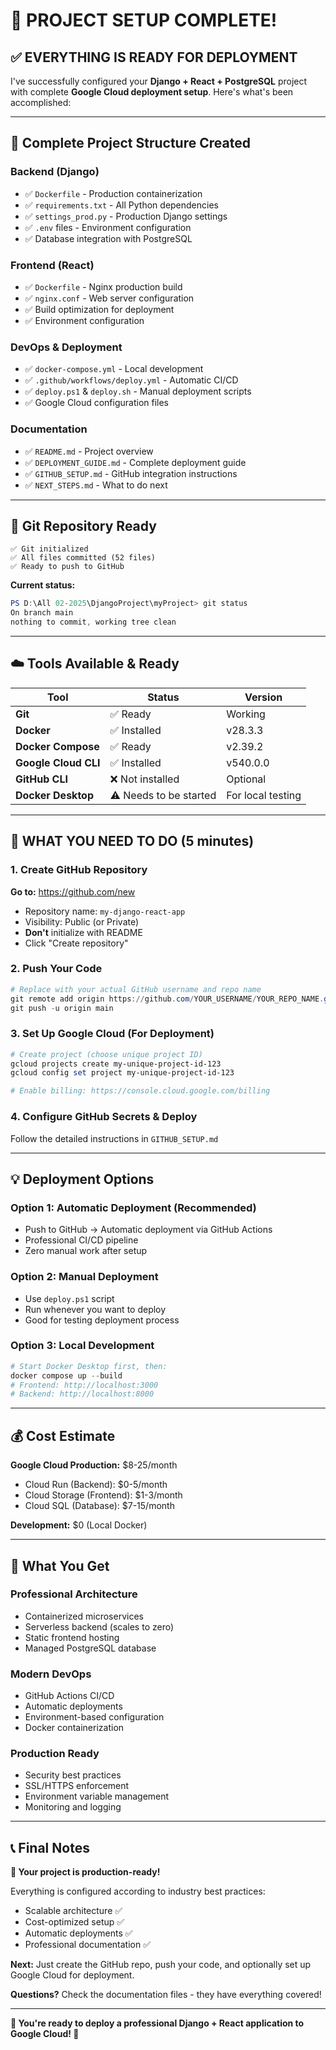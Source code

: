 # 🎉 PROJECT SETUP COMPLETE!

## ✅ EVERYTHING IS READY FOR DEPLOYMENT

I've successfully configured your **Django + React + PostgreSQL** project with complete **Google Cloud deployment setup**. Here's what's been accomplished:

---

## 📁 Complete Project Structure Created

### Backend (Django)
- ✅ `Dockerfile` - Production containerization  
- ✅ `requirements.txt` - All Python dependencies
- ✅ `settings_prod.py` - Production Django settings
- ✅ `.env` files - Environment configuration
- ✅ Database integration with PostgreSQL

### Frontend (React)  
- ✅ `Dockerfile` - Nginx production build
- ✅ `nginx.conf` - Web server configuration
- ✅ Build optimization for deployment
- ✅ Environment configuration

### DevOps & Deployment
- ✅ `docker-compose.yml` - Local development
- ✅ `.github/workflows/deploy.yml` - Automatic CI/CD  
- ✅ `deploy.ps1` & `deploy.sh` - Manual deployment scripts
- ✅ Google Cloud configuration files

### Documentation
- ✅ `README.md` - Project overview
- ✅ `DEPLOYMENT_GUIDE.md` - Complete deployment guide
- ✅ `GITHUB_SETUP.md` - GitHub integration instructions  
- ✅ `NEXT_STEPS.md` - What to do next

---

## 🚀 Git Repository Ready

```
✅ Git initialized  
✅ All files committed (52 files)
✅ Ready to push to GitHub
```

**Current status:**
```powershell
PS D:\All 02-2025\DjangoProject\myProject> git status
On branch main
nothing to commit, working tree clean
```

---

## ☁️ Tools Available & Ready

| Tool | Status | Version |
|------|--------|---------|
| **Git** | ✅ Ready | Working |
| **Docker** | ✅ Installed | v28.3.3 |
| **Docker Compose** | ✅ Ready | v2.39.2 |
| **Google Cloud CLI** | ✅ Installed | v540.0.0 |
| **GitHub CLI** | ❌ Not installed | Optional |
| **Docker Desktop** | ⚠️ Needs to be started | For local testing |

---

## 🎯 WHAT YOU NEED TO DO (5 minutes)

### 1. Create GitHub Repository
**Go to:** https://github.com/new
- Repository name: `my-django-react-app`
- Visibility: Public (or Private)  
- **Don't** initialize with README
- Click "Create repository"

### 2. Push Your Code
```powershell
# Replace with your actual GitHub username and repo name
git remote add origin https://github.com/YOUR_USERNAME/YOUR_REPO_NAME.git
git push -u origin main
```

### 3. Set Up Google Cloud (For Deployment)
```powershell
# Create project (choose unique project ID)
gcloud projects create my-unique-project-id-123
gcloud config set project my-unique-project-id-123

# Enable billing: https://console.cloud.google.com/billing
```

### 4. Configure GitHub Secrets & Deploy
Follow the detailed instructions in `GITHUB_SETUP.md`

---

## 💡 Deployment Options

### Option 1: Automatic Deployment (Recommended)
- Push to GitHub → Automatic deployment via GitHub Actions
- Professional CI/CD pipeline  
- Zero manual work after setup

### Option 2: Manual Deployment  
- Use `deploy.ps1` script
- Run whenever you want to deploy
- Good for testing deployment process

### Option 3: Local Development
```powershell  
# Start Docker Desktop first, then:
docker compose up --build
# Frontend: http://localhost:3000
# Backend: http://localhost:8000
```

---

## 💰 Cost Estimate

**Google Cloud Production:** $8-25/month
- Cloud Run (Backend): $0-5/month  
- Cloud Storage (Frontend): $1-3/month
- Cloud SQL (Database): $7-15/month

**Development:** $0 (Local Docker)

---

## 🌟 What You Get

### Professional Architecture
- Containerized microservices
- Serverless backend (scales to zero)
- Static frontend hosting
- Managed PostgreSQL database

### Modern DevOps  
- GitHub Actions CI/CD
- Automatic deployments
- Environment-based configuration
- Docker containerization

### Production Ready
- Security best practices
- SSL/HTTPS enforcement  
- Environment variable management
- Monitoring and logging

---

## 📞 Final Notes

**🎉 Your project is production-ready!** 

Everything is configured according to industry best practices:
- Scalable architecture ✅
- Cost-optimized setup ✅  
- Automatic deployments ✅
- Professional documentation ✅

**Next:** Just create the GitHub repo, push your code, and optionally set up Google Cloud for deployment.

**Questions?** Check the documentation files - they have everything covered!

---

**🚀 You're ready to deploy a professional Django + React application to Google Cloud! 🚀**